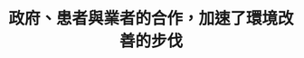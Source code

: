 ---
id: "72"
lang: zh-tw
publish: "TRUE"
description: 「禁用可誘發蠶豆症患者溶血、可能致癌的合成樟腦丸」連署案
selected: "FALSE"
blog_selected: "FALSE"
cover: https://drive.google.com/file/d/1ApG-nYMeFabicxfF3RfUu9GqRBWIO7TM/view
title: 政府、患者與業者的合作，加速了環境改善的步伐
introduction:
  content: 多數人不知道「萘丸」對於G6PD缺乏症的患者，可能產生溶血風險。民眾在JOIN平台提案...
  image: https://cm.pdis.tw/images/post/1PLqJa0C_pdYIMyYNZqb-XXS5XHLXAxno.jpg
color: red
join:
  type: 提
  title: 禁用可誘發蠶豆症患者溶血、可能致癌的合成樟腦丸
  link: https://join.gov.tw/idea/detail/64047d56-1a42-4743-9270-6a77617f5616
  image: https://cm.pdis.tw/images/post/1Pme8JysKLCczwJWAg5yDCRrkyngYTLEj.jpg
layout: post
departments:
  - 環保署
tags:
  - 醫療
  - 法規
  - 公私協力
embed:
  agenda_book:
    links:
      - https://issuu.com/pdis.tw/docs/______________________________________72_____
  mind_map:
    links:
      - https://miro.com/app/live-embed/o9J_kqfDMCg=/?moveToViewport=-402,-896,5699,2283&embedAutoplay=true
  ministry_slide:
    links:
      - https://issuu.com/pdis.tw/docs/________-__.pptx
      - https://issuu.com/pdis.tw/docs/___-______109.7.10.pptx
  host_slide:
    links:
      - https://issuu.com/pdis.tw/docs/___________8a3a24a31ef7a6
  live:
    links:
      - https://youtu.be/4F1n2sTErRQ
  transcript:
    links:
      - https://sayit.pdis.nat.gov.tw/2020-07-17-%E9%96%8B%E6%94%BE%E6%94%BF%E5%BA%9C%E7%AC%AC72%E6%AC%A1%E8%AD%B0%E9%A1%8C%E5%8D%94%E4%BD%9C%E6%9C%83%E8%AD%B0
---